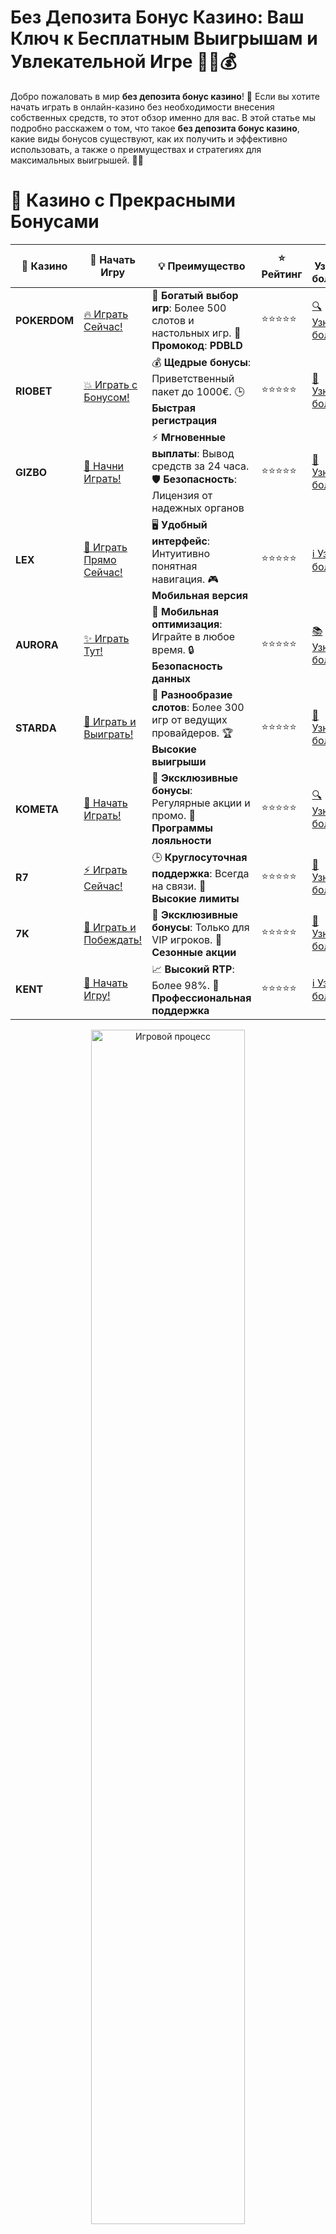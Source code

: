 # **Без Депозита Бонус Казино: Ваш Ключ к Бесплатным Выигрышам и Увлекательной Игре 🎁🎰💰**

Добро пожаловать в мир **без депозита бонус казино**! 🌟 Если вы хотите начать играть в онлайн-казино без необходимости внесения собственных средств, то этот обзор именно для вас. В этой статье мы подробно расскажем о том, что такое **без депозита бонус казино**, какие виды бонусов существуют, как их получить и эффективно использовать, а также о преимуществах и стратегиях для максимальных выигрышей. 🎉🤑

# 🌟 Казино с Прекрасными Бонусами

| 🎲 **Казино** | 🔗 **Начать Игру** | 💡 **Преимущество** | ⭐ **Рейтинг** | 🔗 **Узнать больше** | 🆕 **Новая информация** |
|--------------|---------------------|---------------------|----------------|----------------------|-------------------------|
| **POKERDOM**  | [🔥 Играть Сейчас!](https://brandplay.link/4k77v2yx) | 🎉 **Богатый выбор игр**: Более 500 слотов и настольных игр. 🎁 **Промокод**: **PDBLD** | ⭐⭐⭐⭐⭐ | [🔍 Узнать больше](https://brandplay.link/4k77v2yx) | 🏆 **Победители турниров** получают эксклюзивные подарки! |
| **RIOBET**    | [💥 Играть с Бонусом!](https://brandplay.link/7xBLTPyj) | 💰 **Щедрые бонусы**: Приветственный пакет до 1000€. 🕒 **Быстрая регистрация** | ⭐⭐⭐⭐⭐ | [📖 Узнать больше](https://brandplay.link/7xBLTPyj) | 💬 **Поддержка 24/7** для комфортной игры в любое время! |
| **GIZBO**     | [🚀 Начни Играть!](https://brandplay.link/bprXw4YV) | ⚡ **Мгновенные выплаты**: Вывод средств за 24 часа. 🛡️ **Безопасность**: Лицензия от надежных органов | ⭐⭐⭐⭐⭐ | [📝 Узнать больше](https://brandplay.link/bprXw4YV) | 🔒 **SSL-шифрование** для максимальной безопасности данных игроков. |
| **LEX**       | [💎 Играть Прямо Сейчас!](https://brandplay.link/zW4hdDFV) | 🖥️ **Удобный интерфейс**: Интуитивно понятная навигация. 🎮 **Мобильная версия** | ⭐⭐⭐⭐⭐ | [ℹ️ Узнать больше](https://brandplay.link/zW4hdDFV) | 📱 **Поддержка всех мобильных устройств** для удобства игры в любом месте. |
| **AURORA**    | [✨ Играть Тут!](https://10trafic-stat2.com/click/668546556bcc6313411604bd/6766/13032/subaccount) | 📱 **Мобильная оптимизация**: Играйте в любое время. 🔒 **Безопасность данных** | ⭐⭐⭐⭐⭐ | [📚 Узнать больше](https://10trafic-stat2.com/click/668546556bcc6313411604bd/6766/13032/subaccount) | 🌍 **Международная лицензия** на деятельность в разных странах. |
| **STARDА**    | [🎉 Играть и Выиграть!](https://brandplay.link/fB7xwRFL) | 🎰 **Разнообразие слотов**: Более 300 игр от ведущих провайдеров. 🏆 **Высокие выигрыши** | ⭐⭐⭐⭐⭐ | [🔎 Узнать больше](https://brandplay.link/fB7xwRFL) | 🎉 **Ежемесячные турниры** с крупными призами! |
| **KOMETA**    | [🎁 Начать Играть!](https://brandplay.link/8ZymQJV8) | 🎁 **Эксклюзивные бонусы**: Регулярные акции и промо. 🔄 **Программы лояльности** | ⭐⭐⭐⭐⭐ | [🔍 Узнать больше](https://brandplay.link/8ZymQJV8) | 🌟 **Персонализированные предложения** для долгосрочных игроков. |
| **R7**        | [⚡ Играть Сейчас!](https://brandplay.link/bMd3Yjsw) | 🕒 **Круглосуточная поддержка**: Всегда на связи. 💸 **Высокие лимиты** | ⭐⭐⭐⭐⭐ | [📖 Узнать больше](https://brandplay.link/bMd3Yjsw) | 🎯 **Рейтинг игроков** для лучших участников. |
| **7K**        | [🎯 Играть и Побеждать!](https://brandplay.link/BvQyFShp) | 🌟 **Эксклюзивные бонусы**: Только для VIP игроков. 🎉 **Сезонные акции** | ⭐⭐⭐⭐⭐ | [📝 Узнать больше](https://brandplay.link/BvQyFShp) | 🥇 **Особые привилегии** для постоянных игроков. |
| **KENT**      | [🔑 Начать Игру!](https://brandplay.link/Fv2WP3js) | 📈 **Высокий RTP**: Более 98%. 💼 **Профессиональная поддержка** | ⭐⭐⭐⭐⭐ | [ℹ️ Узнать больше](https://brandplay.link/Fv2WP3js) | 💬 **Поддержка на нескольких языках** для удобства игроков. |

<div align="center"> <img src="https://i.pinimg.com/originals/1d/b3/25/1db325483acbe642c6d4e6fdd73a4988.gif" alt="Игровой процесс" width="70%"> </div>
---

# 🚀 Быстрые Выигрыши и Поддержка

| 🎲 **Казино** | 🔗 **Начать Игру** | 💡 **Преимущество** | ⭐ **Рейтинг** | 🔗 **Узнать больше** | 🆕 **Новая информация** |
|--------------|---------------------|---------------------|----------------|----------------------|-------------------------|
| **GAMA**      | [🎯 Играть Прямо Сейчас!](https://brandplay.link/j6NMKsDz) | 🔍 **Интуитивный интерфейс**: Легкость использования. 🏅 **Престижные турниры** | ⭐⭐⭐⭐☆ | [🔎 Узнать больше](https://brandplay.link/j6NMKsDz) | 🏆 **Турниры с большими призами** каждый месяц. |
| **ONION**     | [💥 Играть и Выигрывать!](https://brandplay.link/zBGRVpQ9) | 🤑 **Низкие ставки**: Идеально для начинающих. 🔄 **Быстрые выводы** | ⭐⭐⭐⭐☆ | [🔍 Узнать больше](https://brandplay.link/zBGRVpQ9) | 🎮 **Казино для новичков** с простыми правилами. |
| **ЧЕМПИОН**   | [🏅 Играть в Турнире!](https://temon-gter.cfd/go/lRq?p80412p304504pcc44t17455) | 🏅 **Лояльная программа**: Награды за активность. 🎁 **Ежемесячные бонусы** | ⭐⭐⭐⭐☆ | [📖 Узнать больше](https://temon-gter.cfd/go/lRq?p80412p304504pcc44t17455) | 🥇 **Турниры и лояльность** — каждый шаг вознаграждается. |
| **VAVADA**    | [🚀 Играть Без Ожидания!](https://vavadapartner.pro/?promo=ea5c9275-6854-4505-94fc-95ab18221945-linkb2) | 🚀 **Быстрая регистрация**: Начните играть мгновенно. 🔐 **Безопасные транзакции** | ⭐⭐⭐⭐☆ | [📝 Узнать больше](https://vavadapartner.pro/?promo=ea5c9275-6854-4505-94fc-95ab18221945-linkb2) | 🏆 **Программа для новых игроков** с бонусами за регистрацию. |
| **FRIENDS**   | [🎉 Играть и Развлекаться!](https://gofriends.mba/linkb2) | 🤝 **Социальные игры**: Играйте с друзьями. 🌐 **Мультиплатформенность** | ⭐⭐⭐⭐☆ | [ℹ️ Узнать больше](https://gofriends.mba/linkb2) | 🎮 **Играйте с друзьями** и зарабатывайте бонусы за совместные действия. |
| **1WIN**      | [⚡ Играть и Выигрывать!](https://brandplay.link/smXVpBbG) | 🏆 **Спортивные ставки**: Широкий выбор видов спорта. 💵 **Высокие коэффициенты** | ⭐⭐⭐⭐☆ | [📚 Узнать больше](https://brandplay.link/smXVpBbG) | ⚽ **Бонусы на спортивные ставки** для активных игроков. |
| **DRIP**      | [💥 Играть Сразу!](https://drp-ircp01.com/c07e6a3db) | 🌐 **Инновационные игры**: Новейшие игровые технологии. 🛡️ **Высокая безопасность** | ⭐⭐⭐⭐☆ | [🔎 Узнать больше](https://drp-ircp01.com/c07e6a3db) | 🔧 **Инновационные функции** для удобства игры. |
| **JOYCASINO** | [🎰 Играть И Побеждать!](https://rpc30.call2me.pro/?/ru/registration?apkpop=0&partner=p24970p3291217pc98f) | 🎁 **Приятные бонусы**: Ежедневные акции и подарки. 🕹️ **Разнообразие игр** | ⭐⭐⭐⭐☆ | [🔍 Узнать больше](https://rpc30.call2me.pro/?/ru/registration?apkpop=0&partner=p24970p3291217pc98f) | 🎉 **Щедрые фриспины** для новых игроков. |
| **PLAYFORTUNA** | [🔥 Играть С Бонусом!](https://fortunapromo.net/alt/playfortuna/registration?0dc4a9362a71feb7e3f165fb8e766f70) | 🎉 **Регулярные акции**: Бонусы, фриспины и многое другое. 🏅 **Турниры** | ⭐⭐⭐⭐☆ | [📚 Узнать больше](https://fortunapromo.net/alt/playfortuna/registration?0dc4a9362a71feb7e3f165fb8e766f70) | 🎯 **Выгодные предложения** на популярные игры. |
| **SYKAA**     | [💸 Играть Сейчас!](https://s-two-way.com/?source=linkb2&pid=30697) | 💸 **Доступные ставки**: Идеально для новичков. 🎁 **Щедрые бонусы** | ⭐⭐⭐⭐☆ | [🔍 Узнать больше](https://s-two-way.com/?source=linkb2&pid=30697) | 💥 **Акции с большими бонусами** для новичков и опытных игроков. |

<div align="center"> <img src="https://schaeffers-cdn.s3.amazonaws.com/images/default-source/schaeffers-cdn-images/default-images/sectors/bigstock-casino-gambling-concept-with-f-369012793.jpg?sfvrsn=493ad806_4" alt="Игровой процесс" width="70%"> </div>
---

# 💸 Казино с Привлекательными Программами Лояльности

| 🎲 **Казино** | 🔗 **Начать Игру** | 💡 **Преимущество** | ⭐ **Рейтинг** | 🔗 **Узнать больше** | 🆕 **Новая информация** |
|--------------|---------------------|---------------------|----------------|----------------------|-------------------------|
| **KOMETA**    | [🎯 Начни Играть!](https://brandplay.link/8ZymQJV8) | 🎁 **Эксклюзивные бонусы**: Регулярные акции и промо. 🔄 **Программы лояльности** | ⭐⭐⭐⭐⭐ | [🔍 Узнать больше](https://brandplay.link/8ZymQJV8) | 🌟 **Персонализированные предложения** для долгосрочных игроков. |
| **1Xslots**   | [🏅 Играть Прямо Сейчас!](https://brandplay.link/hSB1khtr) | 🎉 **Множество акций**: Еженедельные бонусы и турниры. 🛡️ **Безопасность** | ⭐⭐⭐⭐⭐ | [📚 Узнать больше](https://brandplay.link/hSB1khtr) | 🏅 **Награды за активность**: участники программы лояльности получают специальные привилегии. |
| **R7**        | [🚀 Играть Сейчас!](https://brandplay.link/bMd3Yjsw) | 🕒 **Круглосуточная поддержка**: Всегда на связи. 💸 **Высокие лимиты** | ⭐⭐⭐⭐⭐ | [📖 Узнать больше](https://brandplay.link/bMd3Yjsw) | 💬 **VIP-поддержка** для постоянных игроков с приоритетом. |

<div align="center"> <img src="https://i.pinimg.com/originals/1d/b3/25/1db325483acbe642c6d4e6fdd73a4988.gif" alt="Игровой процесс" width="70%"> </div>
---

## Что Такое Без Депозита Бонус Казино? 🎁✨

**Без депозита бонус казино** – это специальное предложение от онлайн-казино, которое позволяет игрокам начать игру без необходимости внесения депозита. Такие бонусы предоставляют бесплатные средства или фриспины, которые можно использовать для игры на реальные деньги. Это отличная возможность попробовать новые игры, повысить свои шансы на выигрыш и ознакомиться с платформой казино без финансовых рисков. 🏆💸

### Основные Виды Без Депозита Бонусов

- **Фриспины**: Бесплатные вращения на определённых слотах, позволяющие выиграть реальные деньги без вложений.
- **Бонусные Деньги**: Бесплатные средства, которые можно использовать для игры в различные казино-игры.
- **Кэшбэк Бонусы**: Возврат части проигранных средств за определённый период.
- **Подарки и Промокоды**: Специальные предложения и коды, которые можно использовать для получения дополнительных бонусов.

## Как Получить Без Депозита Бонус Казино? 🕹️💳

Получение **без депозита бонус казино** – простой процесс, который включает несколько шагов:

1. **Выберите Надежное Казино**: Найдите лицензированное онлайн-казино с хорошей репутацией и привлекательными бонусными предложениями.
2. **Зарегистрируйтесь**: Создайте аккаунт, предоставив необходимую информацию.
3. **Активируйте Бонус**: Введите промокод или следуйте инструкциям казино для активации бездепозитного бонуса.
4. **Начните Играть**: Используйте полученные бонусные средства или фриспины для игры и увеличения своих шансов на выигрыш.

## Преимущества Без Депозита Бонус Казино 🇷🇺🎉

Использование **без депозита бонус казино** предоставляет множество преимуществ для игроков:

- **Минимальный Риск**: Играйте бесплатно и выигрывайте реальные деньги без необходимости внесения депозита.
- **Попробуйте Новые Игры**: Ознакомьтесь с различными играми казино без финансовых затрат.
- **Увеличение Шансов на Выигрыш**: Дополнительные бонусные средства и фриспины повышают ваши шансы на крупные выигрыши.
- **Изучение Платформы**: Узнайте, насколько удобна и функциональна платформа казино перед тем, как начать играть на реальные деньги.
- **Бонусы для Постоянных Игроков**: Некоторые казино предлагают бездепозитные бонусы регулярно, что поощряет постоянных игроков.

## Стратегии для Максимального Использования Без Депозита Бонусов 🎯💵

Чтобы эффективно использовать **без депозита бонус казино** и увеличить свои шансы на успех, воспользуйтесь следующими стратегиями:

- **Читайте Условия Бонусов**: Внимательно изучайте требования по отыгрышу и другие условия использования бонусов.
- **Выбирайте Игры с Высоким RTP**: Отдавайте предпочтение слотам с высоким коэффициентом возврата игроку (RTP), чтобы повысить шансы на выигрыш.
- **Используйте Множители и Фриспины**: Максимизируйте свои выигрыши, используя бонусные фриспины и множители.
- **Управляйте Банком**: Определите бюджет для игры и придерживайтесь его, чтобы избежать ненужных потерь.
- **Следите за Акциями**: Регулярно проверяйте раздел акций в казино, чтобы не упустить выгодные предложения и временные бонусы.

## Преимущества Игры с Без Депозита Бонусами в Казино 🇷🇺💳

Игра с использованием **без депозита бонусов казино** имеет несколько ключевых преимуществ для российских игроков:

- **Удобство**: Многие бонусы доступны на русском языке и поддерживают рубли, что упрощает процесс регистрации и использования бонусов.
- **Безопасность**: Лицензированные казино обеспечивают высокий уровень безопасности и защиту ваших данных.
- **Разнообразие Бонусов**: Широкий выбор бездепозитных бонусов позволяет каждому игроку найти подходящий вариант.
- **Мобильная Совместимость**: Бонусы доступны как на ПК, так и на мобильных устройствах, что позволяет играть в любом месте и в любое время.
- **Круглосуточная Поддержка**: Профессиональная служба поддержки готова помочь вам в любое время суток.

## Часто Задаваемые Вопросы (FAQ) ❓📋

### Что такое бездепозитный бонус?

**Бездепозитный бонус** – это бонусные средства или фриспины, которые казино предоставляет игрокам без необходимости внесения депозита. Это отличный способ начать игру бесплатно и выиграть реальные деньги.

### Как вывести деньги, полученные с бездепозитного бонуса?

Для вывода средств, полученных с бездепозитного бонуса, необходимо выполнить требования по отыгрышу, указанные в условиях бонуса. Это может включать в себя отыгрыш определённого количества раз суммы бонуса.

### Какие виды бездепозитных бонусов существуют?

Существуют фриспины, бонусные деньги, кэшбэк предложения и эксклюзивные промокоды, позволяющие начать игру без вложений.

### Безопасно ли использовать бездепозитные бонусы?

Да, если вы выбираете лицензированное и надёжное казино. Убедитесь, что казино имеет все необходимые лицензии и использует защищённые методы оплаты.

### Требуется ли регистрация для получения бездепозитного бонуса?

В большинстве случаев для получения бездепозитного бонуса требуется регистрация в казино. Однако некоторые казино могут предлагать возможность получения бонуса без регистрации.

## Заключение 🎉🏆

**Без депозита бонус казино** – это отличный способ начать своё игровое приключение в онлайн-казино без финансовых рисков. Благодаря разнообразию бонусных предложений, высоким шансам на выигрыш и удобству использования, бездепозитные бонусы становятся всё более популярными среди российских игроков. Следуйте нашим рекомендациям, выбирайте надёжные казино и наслаждайтесь игрой с дополнительными преимуществами уже сегодня! 🍀💎

---
*Играйте ответственно. Казино предназначено для лиц старше 18 лет. Помните о рисках, связанных с азартными играми, и играйте с умом.*
